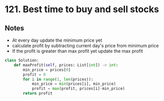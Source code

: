 # 121. Best time to buy and sell stocks

## Notes
- At every day update the minimum price yet
- calculate profit by subtracting current day's price from minimum price
- If the profit is greater than max profit yet update the max profit
  
```python
class Solution:
    def maxProfit(self, prices: List[int]) -> int:
        min_price = prices[0]
        profit = 0
        for i in range(1, len(prices)):
            min_price = min(prices[i], min_price)
            profit = max(profit, prices[i]-min_price)
        return profit
```
